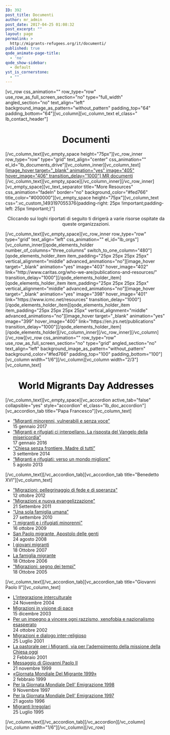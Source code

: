 ```yaml
---
ID: 392
post_title: Documenti
author: mr_admin
post_date: 2017-04-25 01:08:32
post_excerpt: ""
layout: page
permalink: >
  http://migrants-refugees.org/it/documenti/
published: true
qode_animate-page-title:
  - 'no'
qode_show-sidebar:
  - default
yst_is_cornerstone:
  - ""
---
```

[vc_row css_animation="" row_type="row" use_row_as_full_screen_section="no" type="full_width" angled_section="no" text_align="left" background_image_as_pattern="without_pattern" padding_top="64" padding_bottom="64"][vc_column][vc_column_text el_class=" lb_contact_header"]
<h1 style="text-align: center;">Documenti</h1>
[/vc_column_text][vc_empty_space height="75px"][vc_row_inner row_type="row" type="grid" text_align="center" css_animation="" el_id="lb_documents_drive"][vc_column_inner][vc_column_text]
<div class="lb_doc_drive"><a href="https://drive.google.com/drive/folders/0B2AK2bI01BzsbU1sbmhsU3ZXNEE" target="_blank" rel="noopener noreferrer">[image_hover target="_blank" animation="yes" image="405" hover_image="406" transition_delay="1000"]
MR documenti</a></div>
[/vc_column_text][vc_empty_space][/vc_column_inner][/vc_row_inner][vc_empty_space][vc_text_separator title="More Resources" css_animation="fadeIn" border="no" background_color="#fed766" title_color="#000000"][vc_empty_space height="75px"][vc_column_text css=".vc_custom_1493197055376{padding-right: 25px !important;padding-left: 25px !important;}"]
<p style="text-align: center;">Cliccando sui loghi riportati di seguito ti dirigerà a varie risorse ospitate da queste organizzazioni.</p>
[/vc_column_text][vc_empty_space][vc_row_inner row_type="row" type="grid" text_align="left" css_animation="" el_id="lb_orgs"][vc_column_inner][qode_elements_holder number_of_columns="three_columns" switch_to_one_column="480"][qode_elements_holder_item item_padding="25px 25px 25px 25px" vertical_alignment="middle" advanced_animations="no"][image_hover target="_blank" animation="yes" image="403" hover_image="402" link="http://www.caritas.org/who-we-are/publications-and-resources/" transition_delay="1000"][/qode_elements_holder_item][qode_elements_holder_item item_padding="25px 25px 25px 25px" vertical_alignment="middle" advanced_animations="no"][image_hover target="_blank" animation="yes" image="398" hover_image="401" link="https://www.icmc.net/resources" transition_delay="1000"][/qode_elements_holder_item][qode_elements_holder_item item_padding="25px 25px 25px 25px" vertical_alignment="middle" advanced_animations="no"][image_hover target="_blank" animation="yes" image="399" hover_image="400" link="https://en.jrs.net/publications" transition_delay="1000"][/qode_elements_holder_item][/qode_elements_holder][/vc_column_inner][/vc_row_inner][/vc_column][/vc_row][vc_row css_animation="" row_type="row" use_row_as_full_screen_section="no" type="grid" angled_section="no" text_align="left" background_image_as_pattern="without_pattern" background_color="#fed766" padding_top="100" padding_bottom="100"][vc_column width="1/6"][/vc_column][vc_column width="2/3"][vc_column_text]
<h1 style="text-align: center;"><span style="color: #000000;">World Migrants Day Addresses</span></h1>
[/vc_column_text][vc_empty_space][vc_accordion active_tab="false" collapsible="yes" style="accordion" el_class="lb_doc_accordion"][vc_accordion_tab title="Papa Francesco"][vc_column_text]
<ul>
 	<li><a class="lb_document_li_a" href="http://w2.vatican.va/content/francesco/it/messages/migration/documents/papa-francesco_20160908_world-migrants-day-2017.html" target="_blank" rel="noopener noreferrer">“Migranti minorenni, vulnerabili e senza voce”</a>
<div class="lb_document_li_date">15 gennaio 2017</div></li>
 	<li><a class="lb_document_li_a" href="http://w2.vatican.va/content/francesco/it/messages/migration/documents/papa-francesco_20150912_world-migrants-day-2016.html" target="_blank" rel="noopener noreferrer">“Migranti e rifugiati ci interpellano. La risposta del Vangelo della misericordia”</a>
<div class="lb_document_li_date">17 gennaio 2016</div></li>
 	<li><a class="lb_document_li_a" href="http://w2.vatican.va/content/francesco/it/messages/migration/documents/papa-francesco_20140903_world-migrants-day-2015.html" target="_blank" rel="noopener noreferrer">“Chiesa senza frontiere, Madre di tutti”</a>
<div class="lb_document_li_date">3 settembre 2014</div></li>
 	<li><a class="lb_document_li_a" href="http://w2.vatican.va/content/francesco/it/messages/migration/documents/papa-francesco_20130805_world-migrants-day.html" target="_blank" rel="noopener noreferrer">“Migranti e rifugiati: verso un mondo migliore”</a>
<div class="lb_document_li_date">5 agosto 2013</div></li>
</ul>
[/vc_column_text][/vc_accordion_tab][vc_accordion_tab title="Benedetto XVI"][vc_column_text]
<ul>
 	<li><a class="lb_document_li_a" href="http://w2.vatican.va/content/benedict-xvi/it/messages/migration/documents/hf_ben-xvi_mes_20121012_world-migrants-day.html" target="_blank" rel="noopener noreferrer">"Migrazioni: pellegrinaggio di fede e di speranza"</a>
<div class="lb_document_li_date">12 ottobre 2012</div></li>
 	<li><a class="lb_document_li_a" href="http://w2.vatican.va/content/benedict-xvi/it/messages/migration/documents/hf_ben-xvi_mes_20110921_world-migrants-day.html" target="_blank" rel="noopener noreferrer">"Migrazioni e nuova evangelizzazione"</a>
<div class="lb_document_li_date">21 Settembre 2011</div></li>
 	<li><a class="lb_document_li_a" href="http://w2.vatican.va/content/benedict-xvi/it/messages/migration/documents/hf_ben-xvi_mes_20100927_world-migrants-day.html" target="_blank" rel="noopener noreferrer">“Una sola famiglia umana”</a>
<div class="lb_document_li_date">27 settembre 2010</div></li>
 	<li><a class="lb_document_li_a" href="http://w2.vatican.va/content/benedict-xvi/it/messages/migration/documents/hf_ben-xvi_mes_20091016_world-migrants-day.html" target="_blank" rel="noopener noreferrer">"I migranti e i rifugiati minorenni"</a>
<div class="lb_document_li_date">16 ottobre 2009</div></li>
 	<li><a class="lb_document_li_a" href="http://w2.vatican.va/content/benedict-xvi/it/messages/migration/documents/hf_ben-xvi_mes_20080824_world-migrants-day.html" target="_blank" rel="noopener noreferrer">San Paolo migrante, Apostolo delle genti</a>
<div class="lb_document_li_date">24 agosto 2008</div></li>
 	<li><a class="lb_document_li_a" href="http://w2.vatican.va/content/benedict-xvi/it/messages/migration/documents/hf_ben-xvi_mes_20071018_world-migrants-day.html" target="_blank" rel="noopener noreferrer">I giovani migranti</a>
<div class="lb_document_li_date">18 Ottobre 2007</div></li>
 	<li><a class="lb_document_li_a" href="http://w2.vatican.va/content/benedict-xvi/it/messages/migration/documents/hf_ben-xvi_mes_20061018_world-migrants-day.html" target="_blank" rel="noopener noreferrer">La famiglia migrante</a>
<div class="lb_document_li_date">18 Ottobre 2006</div></li>
 	<li><a class="lb_document_li_a" href="http://w2.vatican.va/content/benedict-xvi/it/messages/migration/documents/hf_ben-xvi_mes_20051018_world-migrants-day.html" target="_blank" rel="noopener noreferrer">"Migrazioni: segno dei tempi"</a>
<div class="lb_document_li_date">18 Ottobre 2005</div></li>
</ul>
[/vc_column_text][/vc_accordion_tab][vc_accordion_tab title="Giovanni Paolo II"][vc_column_text]
<ul>
 	<li><a class="lb_document_li_a" href="http://w2.vatican.va/content/john-paul-ii/it/messages/migration/documents/hf_jp-ii_mes_20041124_world-migration-day-2005.html" target="_blank" rel="noopener noreferrer">L’integrazione interculturale</a>
<div class="lb_document_li_date">24 Novembre 2004</div></li>
 	<li><a class="lb_document_li_a" href="http://w2.vatican.va/content/john-paul-ii/it/messages/migration/documents/hf_jp-ii_mes_20031223_world-migration-day-2004.html" target="_blank" rel="noopener noreferrer">Migrazioni in visione di pace</a>
<div class="lb_document_li_date">15 dicembre 2003</div></li>
 	<li><a class="lb_document_li_a" href="http://w2.vatican.va/content/john-paul-ii/it/messages/migration/documents/hf_jp-ii_mes_20021202_world-migration-day-2003.html" target="_blank" rel="noopener noreferrer">Per un impegno a vincere ogni razzismo, xenofobia e nazionalismo esasperato</a>
<div class="lb_document_li_date">24 ottobre 2002</div></li>
 	<li><a class="lb_document_li_a" href="http://w2.vatican.va/content/john-paul-ii/it/messages/migration/documents/hf_jp-ii_mes_20011018_world-migration-day-2002.html" target="_blank" rel="noopener noreferrer">Migrazioni e dialogo inter-religioso</a>
<div class="lb_document_li_date">25 Luglio 2001</div></li>
 	<li><a class="lb_document_li_a" href="http://w2.vatican.va/content/john-paul-ii/it/messages/migration/documents/hf_jp-ii_mes_20010213_world-migration-day-2001.html" target="_blank" rel="noopener noreferrer">La pastorale per i Migranti, via per l'adempimento della missione della Chiesa oggi</a>
<div class="lb_document_li_date">2 Febbraio 2001</div></li>
 	<li><a class="lb_document_li_a" href="http://w2.vatican.va/content/john-paul-ii/it/messages/migration/documents/hf_jp-ii_mes_21111999_world-migration-day-2000.html" target="_blank" rel="noopener noreferrer">Messaggio di Giovanni Paolo II</a>
<div class="lb_document_li_date">21 novembre 1999</div></li>
 	<li><a class="lb_document_li_a" href="http://w2.vatican.va/content/john-paul-ii/it/messages/migration/documents/hf_jp-ii_mes_22021999_world-migration-day-1999.html" target="_blank" rel="noopener noreferrer">«Giornata Mondiale Del Migrante 1999»</a>
<div class="lb_document_li_date">2 febbraio 1999</div></li>
 	<li><a class="lb_document_li_a" href="http://w2.vatican.va/content/john-paul-ii/it/messages/migration/documents/hf_jp-ii_mes_09111997_world-migration-day-1998.html" target="_blank" rel="noopener noreferrer">Per la Giornata Mondiale Dell' Emigrazione 1998</a>
<div class="lb_document_li_date">9 Novembre 1997</div></li>
 	<li><a class="lb_document_li_a" href="http://w2.vatican.va/content/john-paul-ii/it/messages/migration/documents/hf_jp-ii_mes_26081996_world-migration-day.html" target="_blank" rel="noopener noreferrer">Per la Giornata Mondiale Dell' Emigrazione 1997</a>
<div class="lb_document_li_date">21 agosto 1996</div></li>
 	<li><a class="lb_document_li_a" href="http://w2.vatican.va/content/john-paul-ii/it/messages/migration/documents/hf_jp-ii_mes_25071995_undocumented_migrants.html" target="_blank" rel="noopener noreferrer">Migranti Irregolari</a>
<div class="lb_document_li_date">25 Luglio 1995</div></li>
</ul>
[/vc_column_text][/vc_accordion_tab][/vc_accordion][/vc_column][vc_column width="1/6"][/vc_column][/vc_row]